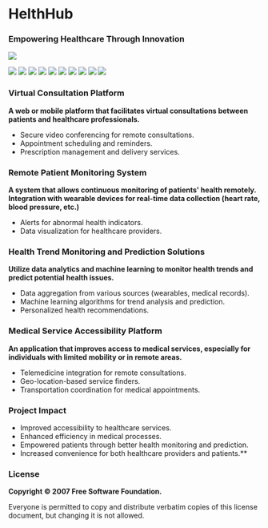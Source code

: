 # HelthHub
### Empowering Healthcare Through Innovation
![](https://github.com/AQUALIX-SLAYERS-CODERS/HelthHub/assets/144356897/f70af991-99d6-470b-90fb-c1cfed369dcc)

![](https://img.shields.io/badge/HTML-8A2BE2) ![](https://img.shields.io/badge/CSS-33E3FF) ![](https://img.shields.io/badge/JavaScript-FFDD33) ![](https://img.shields.io/badge/Node.js-F1) ![](https://img.shields.io/badge/Firebase-33FFCE) ![](https://img.shields.io/badge/Python-335BFF)  ![](https://img.shields.io/badge/GDPR-FF3393) 
![](https://img.shields.io/badge/GPLv%203.0-FF3333)  ![](https://img.shields.io/badge/Multi%20languages-335BFF) ![](https://img.shields.io/badge/Cross%20platform-B833FF)



### Virtual Consultation Platform
**A web or mobile platform that facilitates virtual consultations between patients and healthcare professionals.**

- Secure video conferencing for remote consultations.
- Appointment scheduling and reminders.
- Prescription management and delivery services.

### Remote Patient Monitoring System
**A system that allows continuous monitoring of patients' health remotely. Integration with wearable devices for real-time data collection (heart rate, blood pressure, etc.)**

- Alerts for abnormal health indicators.
- Data visualization for healthcare providers.

### Health Trend Monitoring and Prediction Solutions
**Utilize data analytics and machine learning to monitor health trends and predict potential health issues.**

- Data aggregation from various sources (wearables, medical records).
- Machine learning algorithms for trend analysis and prediction.
- Personalized health recommendations.

### Medical Service Accessibility Platform
**An application that improves access to medical services, especially for individuals with limited mobility or in remote areas.**

- Telemedicine integration for remote consultations.
- Geo-location-based service finders.
- Transportation coordination for medical appointments.

### Project Impact
- Improved accessibility to healthcare services.
- Enhanced efficiency in medical processes.
- Empowered patients through better health monitoring and prediction.
- Increased convenience for both healthcare providers and patients.**

### License
**Copyright © 2007 Free Software Foundation.**

Everyone is permitted to copy and distribute verbatim copies of this license document, but changing it is not allowed.
